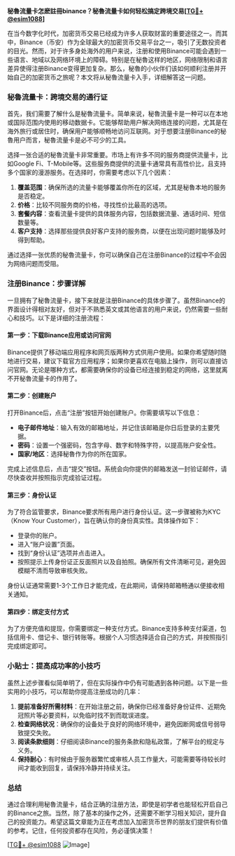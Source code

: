 **秘魯流量卡怎麽註冊binance？秘魯流量卡如何轻松搞定跨境交易[[TG💪+ @esim1088](https://t.me/s/esim1088)]**

在当今数字化时代，加密货币交易已经成为许多人获取财富的重要途径之一。而其中，Binance（币安）作为全球最大的加密货币交易平台之一，吸引了无数投资者的目光。然而，对于许多身处海外的用户来说，注册和使用Binance可能会遇到一些语言、地域以及网络环境上的障碍。特别是在秘魯这样的地区，网络限制和语言差异使得注册Binance变得更加复杂。那么，秘魯的小伙伴们该如何顺利注册并开始自己的加密货币之旅呢？本文将从秘魯流量卡入手，详细解答这一问题。

### 秘魯流量卡：跨境交易的通行证

首先，我们需要了解什么是秘魯流量卡。简单来说，秘魯流量卡是一种可以在本地或国际范围内使用的移动数据卡。它能够帮助用户解决网络连接的问题，尤其是在海外旅行或居住时，确保用户能够顺畅地访问互联网。对于想要注册Binance的秘魯用户而言，秘魯流量卡是必不可少的工具。

选择一张合适的秘魯流量卡非常重要。市场上有许多不同的服务商提供流量卡，比如Google Fi、T-Mobile等。这些服务商提供的流量卡通常具有高性价比，且支持多个国家的漫游服务。在选择时，你需要考虑以下几个因素：

1. **覆盖范围**：确保所选的流量卡能够覆盖你所在的区域，尤其是秘魯本地的服务是否稳定。
2. **价格**：比较不同服务商的价格，寻找性价比最高的选项。
3. **套餐内容**：查看流量卡提供的具体服务内容，包括数据流量、通话时间、短信数量等。
4. **客户支持**：选择那些提供良好客户支持的服务商，以便在出现问题时能够及时得到帮助。

通过选择一张优质的秘魯流量卡，你可以确保自己在注册Binance的过程中不会因为网络问题而受阻。

### 注册Binance：步骤详解

一旦拥有了秘魯流量卡，接下来就是注册Binance的具体步骤了。虽然Binance的界面设计得相对友好，但对于不熟悉英文或其他语言的用户来说，仍然需要一些耐心和技巧。以下是详细的注册流程：

#### 第一步：下载Binance应用或访问官网

Binance提供了移动端应用程序和网页版两种方式供用户使用。如果你希望随时随地进行交易，建议下载官方应用程序；如果你更喜欢在电脑上操作，则可以直接访问官网。无论是哪种方式，都需要确保你的设备已经连接到稳定的网络，这里就离不开秘魯流量卡的作用了。

#### 第二步：创建账户

打开Binance后，点击“注册”按钮开始创建账户。你需要填写以下信息：
- **电子邮件地址**：输入有效的邮箱地址，并记住该邮箱是你日后登录的主要凭据。
- **密码**：设置一个强密码，包含字母、数字和特殊字符，以提高账户安全性。
- **国家/地区**：选择秘魯作为你的所在国家。

完成上述信息后，点击“提交”按钮。系统会向你提供的邮箱发送一封验证邮件，请尽快查收并按照指示完成验证过程。

#### 第三步：身份认证

为了符合监管要求，Binance要求所有用户进行身份认证。这一步骤被称为KYC（Know Your Customer），旨在确认你的身份真实性。具体操作如下：
- 登录你的账户。
- 进入“账户设置”页面。
- 找到“身份认证”选项并点击进入。
- 按照提示上传身份证正反面照片以及自拍照。确保所有文件清晰可见，避免因模糊不清而导致审核失败。

身份认证通常需要1-3个工作日才能完成，在此期间，请保持邮箱畅通以便接收相关通知。

#### 第四步：绑定支付方式

为了方便充值和提现，你需要绑定一种支付方式。Binance支持多种支付渠道，包括信用卡、借记卡、银行转账等。根据个人习惯选择适合自己的方式，并按照指引完成绑定即可。

### 小贴士：提高成功率的小技巧

虽然上述步骤看似简单明了，但在实际操作中仍有可能遇到各种问题。以下是一些实用的小技巧，可以帮助你提高注册成功的几率：

1. **提前准备好所需材料**：在开始注册之前，确保你已经准备好身份证件、近期免冠照片等必要资料，以免临时找不到而耽误进度。
2. **检查网络状况**：确保你的设备处于良好的网络环境中，避免因断网或信号弱导致提交失败。
3. **阅读条款细则**：仔细阅读Binance的服务条款和隐私政策，了解平台的规定与义务。
4. **保持耐心**：有时候由于服务器繁忙或审核人员工作量大，可能需要等待较长时间才能收到回复，请保持冷静并持续关注。

### 总结

通过合理利用秘魯流量卡，结合正确的注册方法，即使是初学者也能轻松开启自己的Binance之旅。当然，除了基本的操作之外，还需要不断学习相关知识，提升自己的投资能力。希望这篇文章能为正在考虑加入加密货币世界的朋友们提供有价值的参考。记住，任何投资都存在风险，务必谨慎决策！

[[TG💪+ @esim1088](https://t.me/s/esim1088) ![Image](https://i.postimg.cc/4NQfJmqS/Snipaste-2025-05-13-00-14-12.png)]
